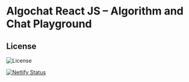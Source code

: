 # Algochat React JS  – Algorithm and Chat Playground
## License
<img src="https://camo.githubusercontent.com/901e2f86275f793e9788a0960b8b5ac24ac4d3a1/68747470733a2f2f696d672e736869656c64732e696f2f6769746875622f6c6963656e73652f616d6572636965722f62616467652d67656e657261746f722e737667" alt="License" data-canonical-src="https://img.shields.io/github/license/amercier/badge-generator.svg" style="max-width:100%;">

[![Netlify Status](https://api.netlify.com/api/v1/badges/e6062cfc-26c7-4a9d-a430-7a31b34af707/deploy-status)](https://app.netlify.com/sites/clever-blackwell-cfc8aa/deploys)
